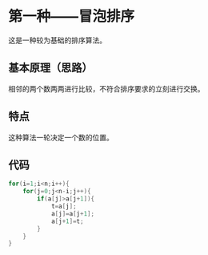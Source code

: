 # 第一种——冒泡排序

这是一种较为基础的排序算法。

## 基本原理（思路）

相邻的两个数两两进行比较，不符合排序要求的立刻进行交换。

## 特点

这种算法一轮决定一个数的位置。

## 代码

~~~c++
for(i=1;i<n;i++){
	for(j=0;j<n-i;j++){
		if(a[j]>a[j+1]){
			t=a[j];
			a[j]=a[j+1];
			a[j+1]=t;
		}
	}
}
~~~

